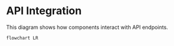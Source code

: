 # API Integration

This diagram shows how components interact with API endpoints.

```mermaid
flowchart LR
```